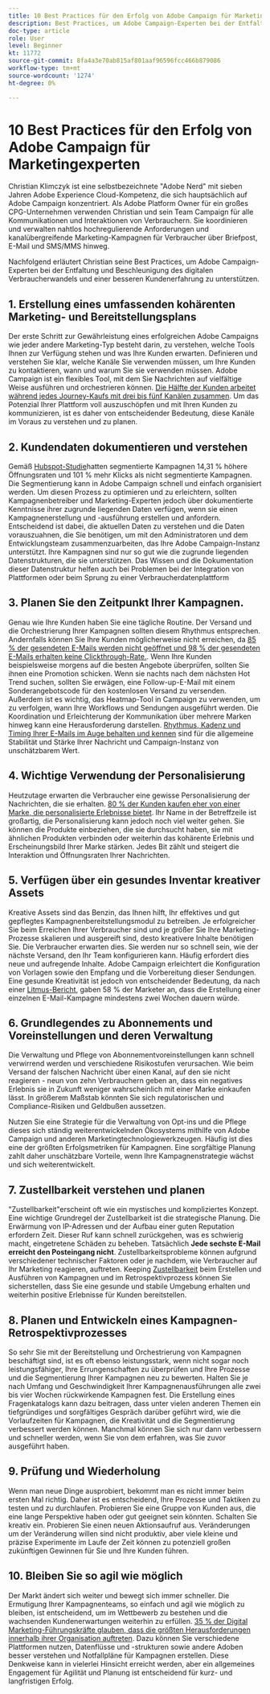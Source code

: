 ```yaml
---
title: 10 Best Practices für den Erfolg von Adobe Campaign für Marketingexperten
description: Best Practices, um Adobe Campaign-Experten bei der Entfaltung und Beschleunigung der digitalen Verbraucherumwandlung und einer besseren Kundenerfahrung zu unterstützen.
doc-type: article
role: User
level: Beginner
kt: 11772
source-git-commit: 8fa4a3e70ab815af801aaf96596fcc466b879086
workflow-type: tm+mt
source-wordcount: '1274'
ht-degree: 0%

---
```



# 10 Best Practices für den Erfolg von Adobe Campaign für Marketingexperten

Christian Klimczyk ist eine selbstbezeichnete &quot;Adobe Nerd&quot; mit sieben Jahren Adobe Experience Cloud-Kompetenz, die sich hauptsächlich auf Adobe Campaign konzentriert. Als Adobe Platform Owner für ein großes CPG-Unternehmen verwenden Christian und sein Team Campaign für alle Kommunikationen und Interaktionen von Verbrauchern. Sie koordinieren und verwalten nahtlos hochregulierende Anforderungen und kanalübergreifende Marketing-Kampagnen für Verbraucher über Briefpost, E-Mail und SMS/MMS hinweg.

Nachfolgend erläutert Christian seine Best Practices, um Adobe Campaign-Experten bei der Entfaltung und Beschleunigung des digitalen Verbraucherwandels und einer besseren Kundenerfahrung zu unterstützen.


## 1. Erstellung eines umfassenden kohärenten Marketing- und Bereitstellungsplans

Der erste Schritt zur Gewährleistung eines erfolgreichen Adobe Campaigns wie jeder andere Marketing-Typ besteht darin, zu verstehen, welche Tools Ihnen zur Verfügung stehen und was Ihre Kunden erwarten. Definieren und verstehen Sie klar, welche Kanäle Sie verwenden müssen, um Ihre Kunden zu kontaktieren, wann und warum Sie sie verwenden müssen. Adobe Campaign ist ein flexibles Tool, mit dem Sie Nachrichten auf vielfältige Weise ausführen und orchestrieren können. [Die Hälfte der Kunden arbeitet während jedes Journey-Kaufs mit drei bis fünf Kanälen zusammen](https://www.mckinsey.com/capabilities/operations/our-insights/redefine-the-omnichannel-approach-focus-on-what-truly-matters). Um das Potenzial Ihrer Plattform voll auszuschöpfen und mit Ihren Kunden zu kommunizieren, ist es daher von entscheidender Bedeutung, diese Kanäle im Voraus zu verstehen und zu planen.


## 2. Kundendaten dokumentieren und verstehen

Gemäß [Hubspot-Studie](https://www.linkedin.com/pulse/customer-segmentation-effective-b2b-business-industry-sabreen)hatten segmentierte Kampagnen 14,31 % höhere Öffnungsraten und 101 % mehr Klicks als nicht segmentierte Kampagnen. Die Segmentierung kann in Adobe Campaign schnell und einfach organisiert werden. Um diesen Prozess zu optimieren und zu erleichtern, sollten Kampagnenbetreiber und Marketing-Experten jedoch über dokumentierte Kenntnisse ihrer zugrunde liegenden Daten verfügen, wenn sie einen Kampagnenerstellung und -ausführung erstellen und anfordern. Entscheidend ist dabei, die aktuellen Daten zu verstehen und die Daten vorauszuahnen, die Sie benötigen, um mit den Administratoren und dem Entwicklungsteam zusammenzuarbeiten, das Ihre Adobe Campaign-Instanz unterstützt. Ihre Kampagnen sind nur so gut wie die zugrunde liegenden Datenstrukturen, die sie unterstützen. Das Wissen und die Dokumentation dieser Datenstruktur helfen auch bei Problemen bei der Integration von Plattformen oder beim Sprung zu einer Verbraucherdatenplattform


## 3. Planen Sie den Zeitpunkt Ihrer Kampagnen.

Genau wie Ihre Kunden haben Sie eine tägliche Routine. Der Versand und die Orchestrierung Ihrer Kampagnen sollten diesem Rhythmus entsprechen. Andernfalls können Sie Ihre Kunden möglicherweise nicht erreichen, da [85 % der gesendeten E-Mails werden nicht geöffnet und 98 % der gesendeten E-Mails erhalten keine Clickthrough-Rate.](https://www.validity.com/resource-center/state-of-email-2021/). Wenn Ihre Kunden beispielsweise morgens auf die besten Angebote überprüfen, sollten Sie ihnen eine Promotion schicken. Wenn sie nachts nach dem nächsten Hot Trend suchen, sollten Sie erwägen, eine Follow-up-E-Mail mit einem Sonderangebotscode für den kostenlosen Versand zu versenden. Außerdem ist es wichtig, das Heatmap-Tool in Campaign zu verwenden, um zu verfolgen, wann Ihre Workflows und Sendungen ausgeführt werden. Die Koordination und Erleichterung der Kommunikation über mehrere Marken hinweg kann eine Herausforderung darstellen. [Rhythmus, Kadenz und Timing Ihrer E-Mails im Auge behalten und kennen](https://experienceleaguecommunities.adobe.com/t5/adobe-campaign-classic-blogs/predictive-send-time-optimization-with-adobe-campaign/ba-p/561554) sind für die allgemeine Stabilität und Stärke Ihrer Nachricht und Campaign-Instanz von unschätzbarem Wert.


## 4. Wichtige Verwendung der Personalisierung

Heutzutage erwarten die Verbraucher eine gewisse Personalisierung der Nachrichten, die sie erhalten. [80 % der Kunden kaufen eher von einer Marke, die personalisierte Erlebnisse bietet](https://us.epsilon.com/power-of-me). Ihr Name in der Betreffzeile ist großartig, die Personalisierung kann jedoch noch viel weiter gehen. Sie können die Produkte einbeziehen, die sie durchsucht haben, sie mit ähnlichen Produkten verbinden oder weiterhin das kohärente Erlebnis und Erscheinungsbild Ihrer Marke stärken. Jedes Bit zählt und steigert die Interaktion und Öffnungsraten Ihrer Nachrichten.


## 5. Verfügen über ein gesundes Inventar kreativer Assets

Kreative Assets sind das Benzin, das Ihnen hilft, Ihr effektives und gut gepflegtes Kampagnenbereitstellungsmodul zu betreiben. Je erfolgreicher Sie beim Erreichen Ihrer Verbraucher sind und je größer Sie Ihre Marketing-Prozesse skalieren und ausgereift sind, desto kreativere Inhalte benötigen Sie. Die Verbraucher erwarten dies. Sie werden nur so schnell sein, wie der nächste Versand, den Ihr Team konfigurieren kann. Häufig erfordert dies neue und aufregende Inhalte. Adobe Campaign erleichtert die Konfiguration von Vorlagen sowie den Empfang und die Vorbereitung dieser Sendungen. Eine gesunde Kreativität ist jedoch von entscheidender Bedeutung, da nach einer [Litmus-Bericht](https://www.litmus.com/resources/state-of-email/), gaben 58 % der Marketer an, dass die Erstellung einer einzelnen E-Mail-Kampagne mindestens zwei Wochen dauern würde.


## 6. Grundlegendes zu Abonnements und Voreinstellungen und deren Verwaltung

Die Verwaltung und Pflege von Abonnementvoreinstellungen kann schnell verwirrend werden und verschiedene Risikostufen verursachen. Wie beim Versand der falschen Nachricht über einen Kanal, auf den sie nicht reagieren - neun von zehn Verbrauchern geben an, dass ein negatives Erlebnis sie in Zukunft weniger wahrscheinlich mit einer Marke einkaufen lässt. In größerem Maßstab könnten Sie sich regulatorischen und Compliance-Risiken und Geldbußen aussetzen.

Nutzen Sie eine Strategie für die Verwaltung von Opt-ins und die Pflege dieses sich ständig weiterentwickelnden Ökosystems mithilfe von Adobe Campaign und anderen Marketingtechnologiewerkzeugen. Häufig ist dies eine der größten Erfolgsmetriken für Kampagnen. Eine sorgfältige Planung zahlt daher unschätzbare Vorteile, wenn Ihre Kampagnenstrategie wächst und sich weiterentwickelt.


## 7. Zustellbarkeit verstehen und planen

&quot;Zustellbarkeit&quot;erscheint oft wie ein mystisches und kompliziertes Konzept. Eine wichtige Grundregel der Zustellbarkeit ist die strategische Planung. Die Erwärmung von IP-Adressen und der Aufbau einer guten Reputation erfordern Zeit. Dieser Ruf kann schnell zurückgehen, was es schwierig macht, eingetretene Schäden zu beheben. Tatsächlich **Jede sechste E-Mail erreicht den Posteingang nicht**. Zustellbarkeitsprobleme können aufgrund verschiedener technischer Faktoren oder je nachdem, wie Verbraucher auf Ihr Marketing reagieren, auftreten. Keeping [Zustellbarkeit](https://business.adobe.com/products/campaign/email-deliverability.html) beim Erstellen und Ausführen von Kampagnen und im Retrospektivprozess können Sie sicherstellen, dass Sie eine gesunde und stabile Umgebung erhalten und weiterhin positive Erlebnisse für Kunden bereitstellen.


## 8. Planen und Entwickeln eines Kampagnen-Retrospektivprozesses

So sehr Sie mit der Bereitstellung und Orchestrierung von Kampagnen beschäftigt sind, ist es oft ebenso leistungsstark, wenn nicht sogar noch leistungsfähiger, Ihre Errungenschaften zu überprüfen und Ihre Prozesse und die Segmentierung Ihrer Kampagnen neu zu bewerten. Halten Sie je nach Umfang und Geschwindigkeit Ihrer Kampagnenausführungen alle zwei bis vier Wochen rückwirkende Kampagnen fest. Die Erstellung eines Fragenkatalogs kann dazu beitragen, dass unter vielen anderen Themen ein tiefgründiges und sorgfältiges Gespräch darüber geführt wird, wie die Vorlaufzeiten für Kampagnen, die Kreativität und die Segmentierung verbessert werden können. Manchmal können Sie sich nur dann verbessern und schneller werden, wenn Sie von dem erfahren, was Sie zuvor ausgeführt haben.



## 9. Prüfung und Wiederholung

Wenn man neue Dinge ausprobiert, bekommt man es nicht immer beim ersten Mal richtig. Daher ist es entscheidend, Ihre Prozesse und Taktiken zu testen und zu durchlaufen. Probieren Sie eine Gruppe von Kunden aus, die eine lange Perspektive haben oder gut geeignet sein könnten. Schalten Sie kreativ ein. Probieren Sie einen neuen Aktionsaufruf aus. Veränderungen um der Veränderung willen sind nicht produktiv, aber viele kleine und präzise Experimente im Laufe der Zeit können zu potenziell großen zukünftigen Gewinnen für Sie und Ihre Kunden führen.



## 10. Bleiben Sie so agil wie möglich

Der Markt ändert sich weiter und bewegt sich immer schneller. Die Ermutigung Ihrer Kampagnenteams, so einfach und agil wie möglich zu bleiben, ist entscheidend, um im Wettbewerb zu bestehen und die wachsenden Kundenerwartungen weiterhin zu erfüllen. [35 % der Digital Marketing-Führungskräfte glauben, dass die größten Herausforderungen innerhalb ihrer Organisation auftreten](https://www.gartner.com/en/newsroom/press-releases/gartner-says-35--of-digital-marketing-leaders-believe-the-bigges). Dazu können Sie verschiedene Plattformen nutzen, Datenflüsse und -strukturen sowie andere Adoben besser verstehen und Notfallpläne für Kampagnen erstellen. Diese Denkweise kann in vielerlei Hinsicht erreicht werden, aber ein allgemeines Engagement für Agilität und Planung ist entscheidend für kurz- und langfristigen Erfolg.
